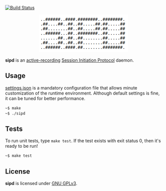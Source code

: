 [![Build Status](https://travis-ci.org/initbar/sipd.svg?branch=master)](https://travis-ci.org/initbar/sipd)

<p align="center">
  <img src="./docs/logo.png">
</p>

**sipd** is an [active-recording](https://en.wikipedia.org/wiki/VoIP_recording) [Session Initiation Protocol](https://www.ietf.org/rfc/rfc3261.txt) daemon.

## Usage

[settings.json](./settings.json) is a mandatory configuration file that allows minute customization of the runtime environment. Although default settings is fine, it can be tuned for better performance.

```bash
~$ make
~$ ./sipd
```

## Tests

To run unit tests, type `make test`. If the test exists with exit status 0, then it's ready to be run!

```bash
~$ make test
```

## License

**sipd** is licensed under [GNU GPLv3](./LICENSE.md).
